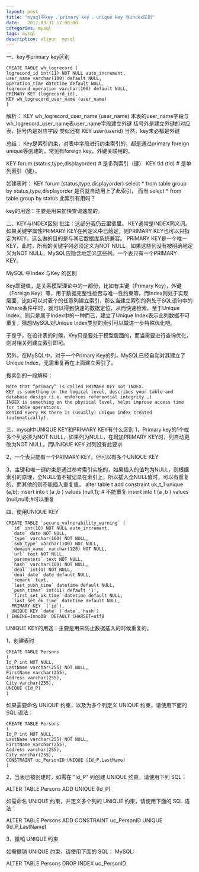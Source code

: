 ```yaml
---
layout: post
title: "mysql中key 、primary key 、unique key 与index区别"
date:   2017-03-31 17:00:00
categories: mysql
tags: mysql 
description: aliyun  mysql
---
```


一、key与primary key区别
```
CREATE TABLE wh_logrecord (
logrecord_id int(11) NOT NULL auto_increment,
user_name varchar(100) default NULL,
operation_time datetime default NULL,
logrecord_operation varchar(100) default NULL,
PRIMARY KEY (logrecord_id),
KEY wh_logrecord_user_name (user_name)
)
```
解析：
KEY wh_logrecord_user_name (user_name)
本表的user_name字段与wh_logrecord_user_name表user_name字段建立外键
括号外是建立外键的对应表，括号内是对应字段
类似还有 KEY user(userid)
当然，key未必都是外键

总结：
Key是索引约束，对表中字段进行约束索引的，都是通过primary foreign unique等创建的。常见有foreign key，外键关联用的。

KEY forum (status,type,displayorder)  # 是多列索引（键）
KEY tid (tid)                         # 是单列索引（键）。

如建表时： KEY forum (status,type,displayorder)
select * from table group by status,type,displayorder 是否就自动用上了此索引，
而当 select * from table group by status 此索引有用吗？

key的用途：主要是用来加快查询速度的。

二、KEY与INDEX区别
批注：这部分我仍云里雾里。
KEY通常是INDEX同义词。如果关键字属性PRIMARY KEY在列定义中已给定，则PRIMARY KEY也可以只指定为KEY。这么做的目的是与其它数据库系统兼容。 PRIMARY KEY是一个唯一KEY，此时，所有的关键字列必须定义为NOT NULL。如果这些列没有被明确地定义为NOT NULL，MySQL应隐含地定义这些列。一个表只有一个PRIMARY KEY。


MySQL 中Index 与Key 的区别

Key即键值，是关系模型理论中的一部份，比如有主键（Primary Key)，外键（Foreign Key）等，用于数据完整性检否与唯一性约束等。而Index则处于实现层面，比如可以对表个的任意列建立索引，那么当建立索引的列处于SQL语句中的Where条件中时，就可以得到快速的数据定位，从而快速检索。至于Unique Index，则只是属于Index中的一种而已，建立了Unique Index表示此列数据不可重复，猜想MySQL对Unique Index类型的索引可以做进一步特殊优化吧。

于是乎，在设计表的时候，Key只是要处于模型层面的，而当需要进行查询优化，则对相关列建立索引即可。

另外，在MySQL中，对于一个Primary Key的列，MySQL已经自动对其建立了Unique Index，无需重复再在上面建立索引了。

搜索到的一段解释：

    Note that “primary” is called PRIMARY KEY not INDEX.
    KEY is something on the logical level, describes your table and database design (i.e. enforces referential integrity …)
    INDEX is something on the physical level, helps improve access time for table operations.
    Behind every PK there is (usually) unique index created (automatically).


三、mysql中UNIQUE KEY和PRIMARY KEY有什么区别
1，Primary key的1个或多个列必须为NOT NULL，如果列为NULL，在增加PRIMARY KEY时，列自动更改为NOT NULL。而UNIQUE KEY 对列没有此要求

2，一个表只能有一个PRIMARY KEY，但可以有多个UNIQUE KEY

3，主键和唯一键约束是通过参考索引实施的，如果插入的值均为NULL，则根据索引的原理，全NULL值不被记录在索引上，所以插入全NULL值时，可以有重复的，而其他的则不能插入重复值。
alter table t add constraint uk_t_1 unique (a,b);
insert into t (a ,b ) values (null,1);    # 不能重复
insert into t (a ,b ) values (null,null);#可以重复

四、使用UNIQUE KEY
```
CREATE TABLE `secure_vulnerability_warning` (
  `id` int(10) NOT NULL auto_increment,
  `date` date NOT NULL,
  `type` varchar(100) NOT NULL,
  `sub_type` varchar(100) NOT NULL,
  `domain_name` varchar(128) NOT NULL,
  `url` text NOT NULL,
  `parameters` text NOT NULL,
  `hash` varchar(100) NOT NULL,
  `deal` int(1) NOT NULL,
  `deal_date` date default NULL,
  `remark` text,
  `last_push_time` datetime default NULL,
  `push_times` int(11) default '1',
  `first_set_ok_time` datetime default NULL,
  `last_set_ok_time` datetime default NULL,
  PRIMARY KEY  (`id`),
  UNIQUE KEY `date` (`date`,`hash`)
) ENGINE=InnoDB  DEFAULT CHARSET=utf8
```
UNIQUE KEY的用途：主要是用来防止数据插入的时候重复的。

1，创建表时
```
CREATE TABLE Persons
(
Id_P int NOT NULL,
LastName varchar(255) NOT NULL,
FirstName varchar(255),
Address varchar(255),
City varchar(255),
UNIQUE (Id_P)
)
```
如果需要命名 UNIQUE 约束，以及为多个列定义 UNIQUE 约束，请使用下面的 SQL 语法：
```
CREATE TABLE Persons
(
Id_P int NOT NULL,
LastName varchar(255) NOT NULL,
FirstName varchar(255),
Address varchar(255),
City varchar(255),
CONSTRAINT uc_PersonID UNIQUE (Id_P,LastName)
)
```
2，当表已被创建时，如需在 "Id_P" 列创建 UNIQUE 约束，请使用下列 SQL：

ALTER TABLE Persons
ADD UNIQUE (Id_P)

如需命名 UNIQUE 约束，并定义多个列的 UNIQUE 约束，请使用下面的 SQL 语法：

ALTER TABLE Persons
ADD CONSTRAINT uc_PersonID UNIQUE (Id_P,LastName)


3，撤销 UNIQUE 约束

如需撤销 UNIQUE 约束，请使用下面的 SQL：
MySQL:

ALTER TABLE Persons
DROP INDEX uc_PersonID